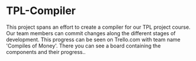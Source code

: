 # TPL-Compiler
This project spans an effort to create a compiler for our TPL project course. Our team members can commit changes along the different stages of development. This progress can be seen on Trello.com with team name 'Compiles of Money'. There you can see a board containing the components and their progress..
